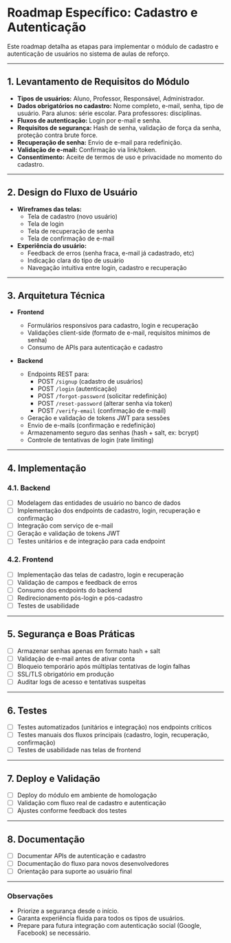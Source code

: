 # Roadmap Específico: Cadastro e Autenticação

Este roadmap detalha as etapas para implementar o módulo de cadastro e autenticação de usuários no sistema de aulas de reforço.

---

## 1. Levantamento de Requisitos do Módulo

- **Tipos de usuários:** Aluno, Professor, Responsável, Administrador.
- **Dados obrigatórios no cadastro:** Nome completo, e-mail, senha, tipo de usuário. Para alunos: série escolar. Para professores: disciplinas.
- **Fluxos de autenticação:** Login por e-mail e senha.
- **Requisitos de segurança:** Hash de senha, validação de força da senha, proteção contra brute force.
- **Recuperação de senha:** Envio de e-mail para redefinição.
- **Validação de e-mail:** Confirmação via link/token.
- **Consentimento:** Aceite de termos de uso e privacidade no momento do cadastro.

---

## 2. Design do Fluxo de Usuário

- **Wireframes das telas:**
  - Tela de cadastro (novo usuário)
  - Tela de login
  - Tela de recuperação de senha
  - Tela de confirmação de e-mail
- **Experiência do usuário:**
  - Feedback de erros (senha fraca, e-mail já cadastrado, etc)
  - Indicação clara do tipo de usuário
  - Navegação intuitiva entre login, cadastro e recuperação

---

## 3. Arquitetura Técnica

- **Frontend**
  - Formulários responsivos para cadastro, login e recuperação
  - Validações client-side (formato de e-mail, requisitos mínimos de senha)
  - Consumo de APIs para autenticação e cadastro

- **Backend**
  - Endpoints REST para:
    - POST `/signup` (cadastro de usuários)
    - POST `/login` (autenticação)
    - POST `/forgot-password` (solicitar redefinição)
    - POST `/reset-password` (alterar senha via token)
    - POST `/verify-email` (confirmação de e-mail)
  - Geração e validação de tokens JWT para sessões
  - Envio de e-mails (confirmação e redefinição)
  - Armazenamento seguro das senhas (hash + salt, ex: bcrypt)
  - Controle de tentativas de login (rate limiting)

---

## 4. Implementação

### 4.1. Backend

- [ ] Modelagem das entidades de usuário no banco de dados
- [ ] Implementação dos endpoints de cadastro, login, recuperação e confirmação
- [ ] Integração com serviço de e-mail
- [ ] Geração e validação de tokens JWT
- [ ] Testes unitários e de integração para cada endpoint

### 4.2. Frontend

- [ ] Implementação das telas de cadastro, login e recuperação
- [ ] Validação de campos e feedback de erros
- [ ] Consumo dos endpoints do backend
- [ ] Redirecionamento pós-login e pós-cadastro
- [ ] Testes de usabilidade

---

## 5. Segurança e Boas Práticas

- [ ] Armazenar senhas apenas em formato hash + salt
- [ ] Validação de e-mail antes de ativar conta
- [ ] Bloqueio temporário após múltiplas tentativas de login falhas
- [ ] SSL/TLS obrigatório em produção
- [ ] Auditar logs de acesso e tentativas suspeitas

---

## 6. Testes

- [ ] Testes automatizados (unitários e integração) nos endpoints críticos
- [ ] Testes manuais dos fluxos principais (cadastro, login, recuperação, confirmação)
- [ ] Testes de usabilidade nas telas de frontend

---

## 7. Deploy e Validação

- [ ] Deploy do módulo em ambiente de homologação
- [ ] Validação com fluxo real de cadastro e autenticação
- [ ] Ajustes conforme feedback dos testes

---

## 8. Documentação

- [ ] Documentar APIs de autenticação e cadastro
- [ ] Documentação do fluxo para novos desenvolvedores
- [ ] Orientação para suporte ao usuário final

---

### Observações

- Priorize a segurança desde o início.
- Garanta experiência fluida para todos os tipos de usuários.
- Prepare para futura integração com autenticação social (Google, Facebook) se necessário.

